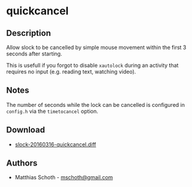 quickcancel
===========

Description
-----------

Allow slock to be cancelled by simple mouse movement within the
first 3 seconds after starting.

This is usefull if you forgot to disable `xautolock` during
an activity that requires no input (e.g. reading text, watching video).

Notes
-----

The number of seconds while the lock can be cancelled is configured
in `config.h` via the `timetocancel` option.

Download
--------

 * [slock-20160316-quickcancel.diff](slock-20160316-quickcancel.diff)

Authors
-------

 * Matthias Schoth - mschoth@gmail.com


